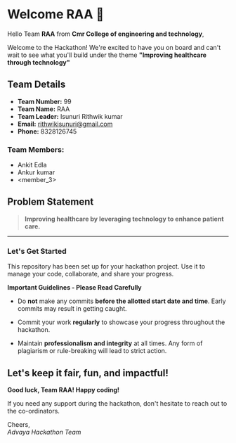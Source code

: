 # Welcome RAA 👋

Hello Team **RAA** from **Cmr College of engineering and technology**,

Welcome to the Hackathon! We're excited to have you on board and can't wait to see what you'll build under the theme **"Improving healthcare through technology"** 

## Team Details

- **Team Number:** 99  
- **Team Name:** RAA
- **Team Leader:** Isunuri Rithwik kumar  
- **Email:** rithwikisunuri@gmail.com  
- **Phone:** 8328126745  

### Team Members:
- Ankit Edla 
- Ankur kumar 
- <member_3> 

## Problem Statement

> **Improving healthcare by leveraging technology to enhance patient care.**

---

### Let's Get Started 

This repository has been set up for your hackathon project. Use it to manage your code, collaborate, and share your progress.

**Important Guidelines - Please Read Carefully**

- Do **not** make any commits **before the allotted start date and time**. Early commits may result in getting caught.
- Commit your work **regularly** to showcase your progress throughout the hackathon.

- Maintain **professionalism and integrity** at all times. Any form of plagiarism or rule-breaking will lead to strict action.

Let's keep it fair, fun, and impactful! 
---

**Good luck, Team RAA! Happy coding!**

If you need any support during the hackathon, don't hesitate to reach out to the co-ordinators.

Cheers,  
_Advaya Hackathon Team_